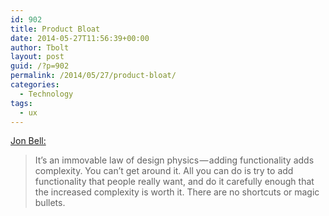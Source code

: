 ```yaml
---
id: 902
title: Product Bloat
date: 2014-05-27T11:56:39+00:00
author: Tbolt
layout: post
guid: /?p=902
permalink: /2014/05/27/product-bloat/
categories:
  - Technology
tags:
  - ux
---
```

[Jon Bell:](https://medium.com/@ienjoy/5c6376f6005e)

> It’s an immovable law of design physics — adding functionality adds complexity. You can’t get around it. All you can do is try to add functionality that people really want, and do it carefully enough that the increased complexity is worth it. There are no shortcuts or magic bullets.
